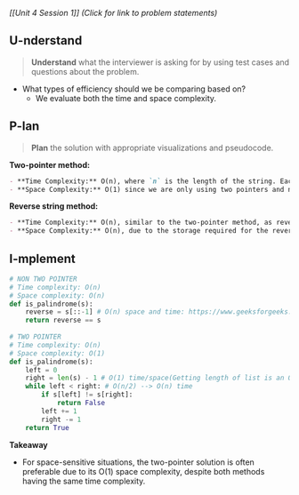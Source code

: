 *[[Unit 4 Session 1]] (Click for link to problem statements)*

## U-nderstand
 
> **Understand** what the interviewer is asking for by using test cases and questions about the problem.

- What types of efficiency should we be comparing based on?
  - We evaluate both the time and space complexity.

## P-lan

> **Plan** the solution with appropriate visualizations and pseudocode.

**Two-pointer method:**
```markdown
- **Time Complexity:** O(n), where `n` is the length of the string. Each comparison reduces the problem size by 2 until the middle is reached.
- **Space Complexity:** O(1) since we are only using two pointers and no additional data structures.
```

**Reverse string method:**
```markdown
- **Time Complexity:** O(n), similar to the two-pointer method, as reversing the string also traverses all characters.
- **Space Complexity:** O(n), due to the storage required for the reversed string.
```

## I-mplement

```python
# NON TWO POINTER
# Time complexity: O(n)
# Space complexity: O(n)
def is_palindrome(s):
    reverse = s[::-1] # O(n) space and time: https://www.geeksforgeeks.org/python-reversing-list/
    return reverse == s
        
# TWO POINTER
# Time complexity: O(n)
# Space complexity: O(1)
def is_palindrome(s):
    left = 0
    right = len(s) - 1 # O(1) time/space(Getting length of list is an O(1) operation in python: https://www.geeksforgeeks.org/complexity-cheat-sheet-for-python-operations/)
    while left < right: # O(n/2) --> O(n) time 
        if s[left] != s[right]:
            return False
        left += 1
        right -= 1
    return True
```

**Takeaway**
- For space-sensitive situations, the two-pointer solution is often preferable due to its O(1) space complexity, despite both methods having the same time complexity.